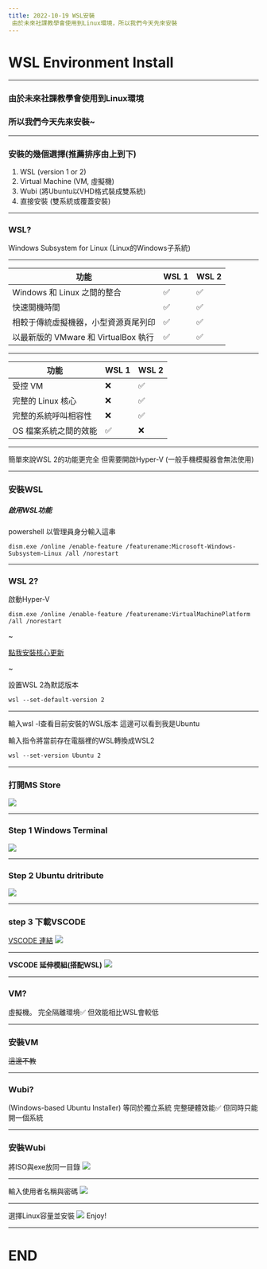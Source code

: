 ```yaml
---
title: 2022-10-19 WSL安裝
 由於未來社課教學會使用到Linux環境，所以我們今天先來安裝
---
```


WSL Environment Install
===

---

### 由於未來社課教學會使用到Linux環境
### 所以我們今天先來安裝~

----

### 安裝的幾個選擇(推薦排序由上到下)
1. WSL (version 1 or 2)
2. Virtual Machine (VM, 虛擬機)
3. Wubi (將Ubuntu以VHD格式裝成雙系統)
4. 直接安裝 (雙系統或覆蓋安裝)

---

### WSL?
Windows Subsystem for Linux
(Linux的Windows子系統)

----

|功能 | WSL 1 | WSL 2 |
|---|---|---|
|Windows 和 Linux 之間的整合         |✅|✅|
|快速開機時間                        |✅|✅|
|相較于傳統虛擬機器，小型資源頁尾列印     |✅|✅|
|以最新版的 VMware 和 VirtualBox 執行 |✅|✅|

----

|功能 | WSL 1 | WSL 2 |
|---|---|---|
|受控 VM                            |❌|✅|
|完整的 Linux 核心                   |❌|✅|
|完整的系統呼叫相容性                  |❌|✅|
|OS 檔案系統之間的效能                |✅|❌|

----

簡單來說WSL 2的功能更完全
但需要開啟Hyper-V
(一般手機模擬器會無法使用)

----

### 安裝WSL
##### 啟用WSL功能
powershell 以管理員身分輸入這串
```cmd=
dism.exe /online /enable-feature /featurename:Microsoft-Windows-Subsystem-Linux /all /norestart
```

----

### WSL 2?
啟動Hyper-V
```cmd=
dism.exe /online /enable-feature /featurename:VirtualMachinePlatform /all /norestart
```
~

[點我安裝核心更新](https://wslstorestorage.blob.core.windows.net/wslblob/wsl_update_x64.msi)

~

設置WSL 2為默認版本
```css
wsl --set-default-version 2
```

----

輸入wsl -l查看目前安裝的WSL版本 這邊可以看到我是Ubuntu

輸入指令將當前存在電腦裡的WSL轉換成WSL2
```css
wsl --set-version Ubuntu 2
```

----

### 打開MS Store
![](https://i.imgur.com/YmCiJuK.png)

----

### Step 1 Windows Terminal
![](https://i.imgur.com/9AtgjsS.png)

----

### Step 2 Ubuntu dritribute
![](https://i.imgur.com/u0EikDC.png)

----

### step 3 下載VSCODE
[VSCODE 連結](https://code.visualstudio.com/)
![](https://i.imgur.com/OFTOpcL.png)

----

**VSCODE 延伸模組(搭配WSL)**
![](https://i.imgur.com/RFb6Yq2.png)

---

### VM?
虛擬機。
完全隔離環境✅
但效能相比WSL會較低

----

### 安裝VM
~~這邊不教~~

---

### Wubi?
(Windows-based Ubuntu Installer)
等同於獨立系統
完整硬體效能✅
但同時只能開一個系統

----

### 安裝Wubi
將ISO與exe放同一目錄
![](https://i.imgur.com/K0mYmys.png)

----

輸入使用者名稱與密碼
![](https://i.imgur.com/bpNPZS7.png)

----

選擇Linux容量並安裝
![](https://i.imgur.com/yOyWbLL.png)
Enjoy!

---

# END



